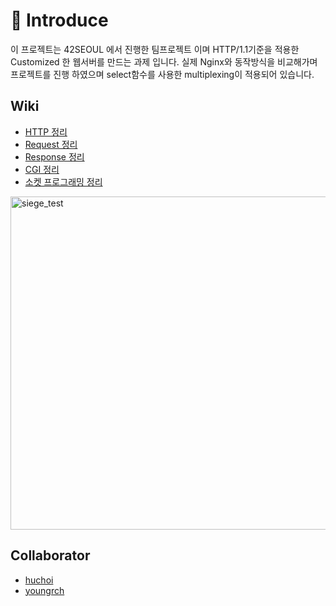 # 📒 Introduce

이 프로젝트는 42SEOUL 에서 진행한 팀프로젝트 이며 HTTP/1.1기준을 적용한 Customized 한 웹서버를 만드는 과제 입니다.
실제 Nginx와 동작방식을 비교해가며 프로젝트를 진행 하였으며 select함수를 사용한 multiplexing이 적용되어 있습니다. 

<!-- Wiki -->
## Wiki
* [HTTP 정리](https://github.com/brojoon/Webserv/wiki/HTTP-%EC%A0%95%EB%A6%AC)
* [Request 정리](https://github.com/brojoon/Webserv/wiki/Request-%EC%A0%95%EB%A6%AC)
* [Response 정리](https://github.com/brojoon/Webserv/wiki/Response-%EC%A0%95%EB%A6%AC)
* [CGI 정리](https://github.com/brojoon/Webserv/wiki/CGI-%EC%A0%95%EB%A6%AC)
* [소켓 프로그래밍 정리](https://github.com/brojoon/Webserv/wiki/%EC%86%8C%EC%BC%93-%ED%94%84%EB%A1%9C%EA%B7%B8%EB%9E%98%EB%B0%8D-%EC%A0%95%EB%A6%AC)

<!-- Siege_test -->

<img width="533" alt="siege_test" src="https://user-images.githubusercontent.com/52714837/136449774-a7b2d79e-91f0-456f-a8ae-236bfaa406ff.png">

<!-- COLLABORATOR -->
## Collaborator

* [huchoi](https://github.com/20151883)
* [youngrch](https://github.com/oddczv1)
